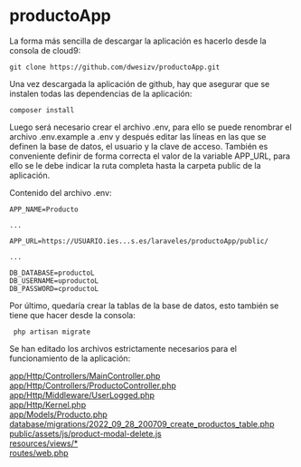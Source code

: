 # productoApp

La forma más sencilla de descargar la aplicación es hacerlo desde la consola de cloud9:

    git clone https://github.com/dwesizv/productoApp.git

Una vez descargada la aplicación de github, hay que asegurar que se instalen todas las dependencias de la aplicación:

    composer install
 
Luego será necesario crear el archivo .env, para ello se puede renombrar el archivo .env.example a .env y después editar las líneas en las
que se definen la base de datos, el usuario y la clave de acceso. También es conveniente definir de forma correcta el valor de la variable
APP_URL, para ello se le debe indicar la ruta completa hasta la carpeta public de la aplicación.

Contenido del archivo .env:

    APP_NAME=Producto
    
    ...
    
    APP_URL=https://USUARIO.ies...s.es/laraveles/productoApp/public/
    
    ...
    
    DB_DATABASE=productoL
    DB_USERNAME=uproductoL
    DB_PASSWORD=cproductoL

Por último, quedaría crear la tablas de la base de datos, esto también se tiene que hacer desde la consola:
 
     php artisan migrate

Se han editado los archivos estrictamente necesarios para el funcionamiento de la aplicación:

[app/Http/Controllers/MainController.php](https://github.com/dwesizv/productoApp/blob/main/app/Http/Controllers/MainController.php)  
[app/Http/Controllers/ProductoController.php](https://github.com/dwesizv/productoApp/blob/main/app/Http/Controllers/ProductoController.php)  
[app/Http/Middleware/UserLogged.php](https://github.com/dwesizv/productoApp/blob/main/app/Http/Middleware/UserLogged.php)  
[app/Http/Kernel.php](https://github.com/dwesizv/productoApp/blob/main/app/Http/Kernel.php)  
[app/Models/Producto.php](https://github.com/dwesizv/productoApp/blob/main/app/Models/Producto.php)  
[database/migrations/2022_09_28_200709_create_productos_table.php](https://github.com/dwesizv/productoApp/blob/main/database/migrations/2022_09_28_200709_create_productos_table.php)  
[public/assets/js/product-modal-delete.js](https://github.com/dwesizv/productoApp/blob/main/public/assets/js/product-modal-delete.js)  
[resources/views/*](https://github.com/dwesizv/productoApp/tree/main/resources/views)  
[routes/web.php](https://github.com/dwesizv/productoApp/blob/main/routes/web.php)  
